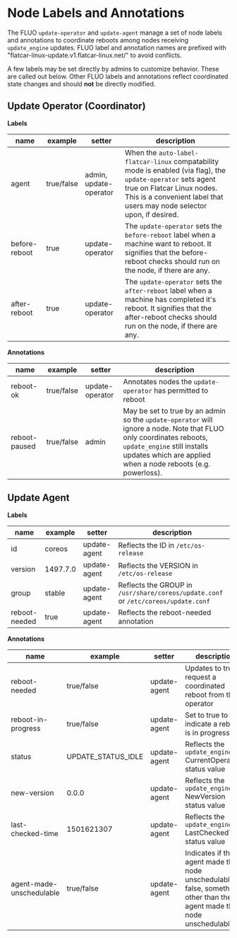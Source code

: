 # Node Labels and Annotations

The FLUO `update-operator` and `update-agent` manage a set of node labels and annotations to coordinate reboots among nodes receiving `update_engine` updates. FLUO label and annotation names are prefixed with "flatcar-linux-update.v1.flatcar-linux.net/" to avoid conflicts.

A few labels may be set directly by admins to customize behavior. These are called out below. Other FLUO labels and annotations reflect coordinated state changes and should **not** be directly modified.

## Update Operator (Coordinator)

**Labels**

| name  | example    | setter | description |
|-------|------------|--------|---------------|
| agent | true/false | admin, update-operator | When the `auto-label-flatcar-linux` compatability mode is enabled (via flag), the `update-operator` sets agent true on Flatcar Linux nodes. This is a convenient label that users may node selector upon, if desired. |
| before-reboot | true | update-operator | The `update-operator` sets the `before-reboot` label when a machine want to reboot. It signifies that the before-reboot checks should run on the node, if there are any. |
| after-reboot | true | update-operator | The `update-operator` sets the `after-reboot` label when a machine has completed it's reboot. It signifies that the after-reboot checks should run on the node, if there are any. |

**Annotations**

| name      | example    | setter | description |
|-----------|------------|--------|-------------|
| reboot-ok | true/false | update-operator | Annotates nodes the `update-operator` has permitted to reboot |
| reboot-paused  | true/false | admin | May be set to true by an admin so the `update-operator` will ignore a node. Note that FLUO only coordinates reboots, `update_engine` still installs updates which are applied when a node reboots (e.g. powerloss). |

## Update Agent

**Labels**

| name | example | setter           | description |
|------|---------|------------------|-------------|
| id   | coreos  |  update-agent    | Reflects the ID in `/etc/os-release` |
| version | 1497.7.0 | update-agent | Reflects the VERSION in `/etc/os-release` |
| group | stable | update-agent     | Reflects the GROUP in `/usr/share/coreos/update.conf` or `/etc/coreos/update.conf` |
| reboot-needed | true | update-agent | Reflects the reboot-needed annotation |

**Annotations**

| name | example | setter           | description |
|------|---------|------------------|-------------|
| reboot-needed  | true/false | update-agent | Updates to true to request a coordinated reboot from the operator |
| reboot-in-progress | true/false | update-agent | Set to true to indicate a reboot is in progress |
| status | UPDATE_STATUS_IDLE | update-agent | Reflects the `update_engine` CurrentOperation status value |
| new-version       | 0.0.0      | update-agent | Reflects the `update_engine` NewVersion status value |
| last-checked-time | 1501621307 | update-agent | Reflects the `update_engine` LastCheckedTime status value |
| agent-made-unschedulable | true/false | update-agent | Indicates if the agent made the node unschedulable. If false, something other than the agent made the node unschedulable |
